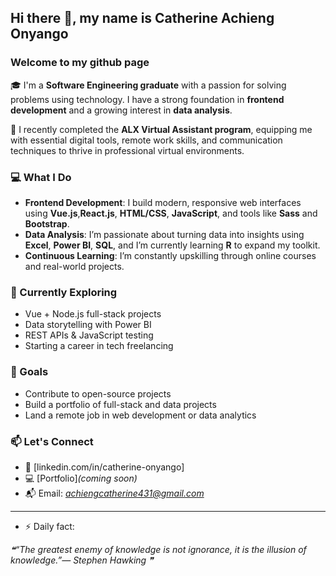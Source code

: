## Hi there 👋, my name is Catherine Achieng Onyango


### Welcome to my github page

🎓 I'm a **Software Engineering graduate** with a passion for solving problems using technology. I have a strong foundation in **frontend development** and a growing interest in **data analysis**.

🚀 I recently completed the **ALX Virtual Assistant program**, equipping me with essential digital tools, remote work skills, and communication techniques to thrive in professional virtual environments.

### 💻 What I Do
- **Frontend Development**: I build modern, responsive web interfaces using **Vue.js**,**React.js**, **HTML/CSS**, **JavaScript**, and tools like **Sass** and **Bootstrap**.
- **Data Analysis**: I’m passionate about turning data into insights using **Excel**, **Power BI**, **SQL**, and I’m currently learning **R** to expand my toolkit.
- **Continuous Learning**: I’m constantly upskilling through online courses and real-world projects.

### 🌱 Currently Exploring
- Vue + Node.js full-stack projects  
- Data storytelling with Power BI  
- REST APIs & JavaScript testing  
- Starting a career in tech freelancing

### 📌 Goals
- Contribute to open-source projects
- Build a portfolio of full-stack and data projects
- Land a remote job in web development or data analytics

### 📫 Let's Connect
- 💼 [linkedin.com/in/catherine-onyango] 
- 💻 [Portfolio]*(coming soon)*  
- 📬 Email: *achiengcatherine431@gmail.com*

---

- ⚡ Daily fact: 
<!--STARTS_HERE_QUOTE_README-->
<i>❝“The greatest enemy of knowledge is not ignorance, it is the illusion of knowledge.”— Stephen Hawking   ❞</i>
<!--ENDS_HERE_QUOTE_README-->

